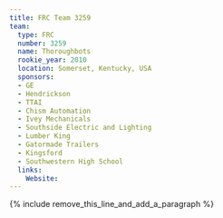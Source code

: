 ```yaml
---
title: FRC Team 3259
team:
  type: FRC
  number: 3259
  name: Thoroughbots
  rookie_year: 2010
  location: Somerset, Kentucky, USA
  sponsors:
  - GE
  - Hendrickson
  - TTAI
  - Chism Automation
  - Ivey Mechanicals
  - Southside Electric and Lighting
  - Lumber King
  - Gatormade Trailers
  - Kingsford
  - Southwestern High School
  links:
    Website:
---
```


{% include remove_this_line_and_add_a_paragraph %}